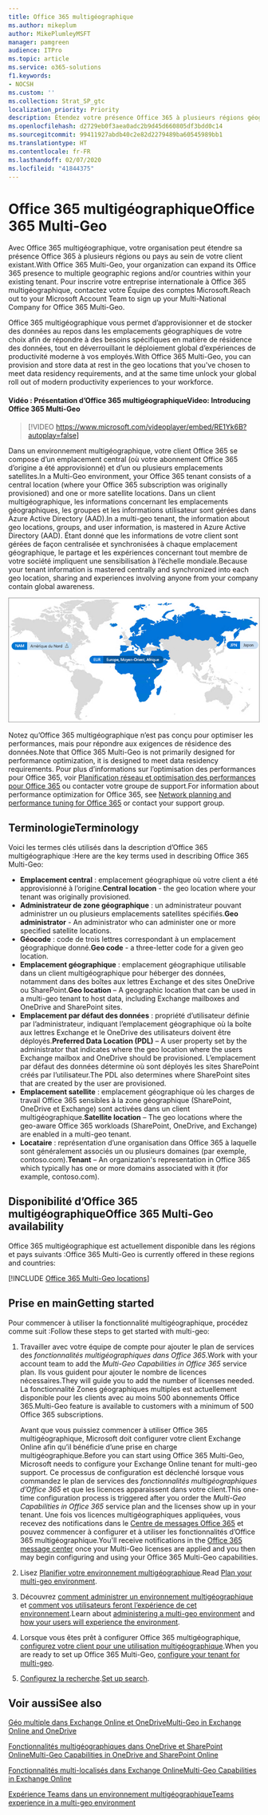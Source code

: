 ```yaml
---
title: Office 365 multigéographique
ms.author: mikeplum
author: MikePlumleyMSFT
manager: pamgreen
audience: ITPro
ms.topic: article
ms.service: o365-solutions
f1.keywords:
- NOCSH
ms.custom: ''
ms.collection: Strat_SP_gtc
localization_priority: Priority
description: Étendez votre présence Office 365 à plusieurs régions géographiques avec Office 365 multigéographique.
ms.openlocfilehash: d2729eb0f3aea0adc2b9d45d660805df3bdd0c14
ms.sourcegitcommit: 99411927abdb40c2e82d2279489ba60545989bb1
ms.translationtype: HT
ms.contentlocale: fr-FR
ms.lasthandoff: 02/07/2020
ms.locfileid: "41844375"
---
```

# <a name="office-365-multi-geo"></a><span data-ttu-id="dfa22-103">Office 365 multigéographique</span><span class="sxs-lookup"><span data-stu-id="dfa22-103">Office 365 Multi-Geo</span></span>

<span data-ttu-id="dfa22-104">Avec Office 365 multigéographique, votre organisation peut étendre sa présence Office 365 à plusieurs régions ou pays au sein de votre client existant.</span><span class="sxs-lookup"><span data-stu-id="dfa22-104">With Office 365 Multi-Geo, your organization can expand its Office 365 presence to multiple geographic regions and/or countries within your existing tenant.</span></span> <span data-ttu-id="dfa22-105">Pour inscrire votre entreprise internationale à Office 365 multigéographique, contactez votre Équipe des comptes Microsoft.</span><span class="sxs-lookup"><span data-stu-id="dfa22-105">Reach out to your Microsoft Account Team to sign up your Multi-National Company for Office 365 Multi-Geo.</span></span>
  
<span data-ttu-id="dfa22-106">Office 365 multigéographique vous permet d’approvisionner et de stocker des données au repos dans les emplacements géographiques de votre choix afin de répondre à des besoins spécifiques en matière de résidence des données, tout en déverrouillant le déploiement global d’expériences de productivité moderne à vos employés.</span><span class="sxs-lookup"><span data-stu-id="dfa22-106">With Office 365 Multi-Geo, you can provision and store data at rest in the geo locations that you've chosen to meet data residency requirements, and at the same time unlock your global roll out of modern productivity experiences to your workforce.</span></span>

#### <a name="video-introducing-office-365-multi-geo"></a><span data-ttu-id="dfa22-107">Vidéo : Présentation d’Office 365 multigéographique</span><span class="sxs-lookup"><span data-stu-id="dfa22-107">Video: Introducing Office 365 Multi-Geo</span></span>

> [!VIDEO https://www.microsoft.com/videoplayer/embed/RE1Yk6B?autoplay=false]

<span data-ttu-id="dfa22-108">Dans un environnement multigéographique, votre client Office 365 se compose d’un emplacement central (où votre abonnement Office 365 d’origine a été approvisionné) et d’un ou plusieurs emplacements satellites.</span><span class="sxs-lookup"><span data-stu-id="dfa22-108">In a Multi-Geo environment, your Office 365 tenant consists of a central location (where your Office 365 subscription was originally provisioned) and one or more satellite locations.</span></span> <span data-ttu-id="dfa22-109">Dans un client multigéographique, les informations concernant les emplacements géographiques, les groupes et les informations utilisateur sont gérées dans Azure Active Directory (AAD).</span><span class="sxs-lookup"><span data-stu-id="dfa22-109">In a multi-geo tenant, the information about geo locations, groups, and user information, is mastered in Azure Active Directory (AAD).</span></span> <span data-ttu-id="dfa22-110">Étant donné que les informations de votre client sont gérées de façon centralisée et synchronisées à chaque emplacement géographique, le partage et les expériences concernant tout membre de votre société impliquent une sensibilisation à l’échelle mondiale.</span><span class="sxs-lookup"><span data-stu-id="dfa22-110">Because your tenant information is mastered centrally and synchronized into each geo location, sharing and experiences involving anyone from your company contain global awareness.</span></span>

![Capture d’écran d’un mappage multigéographique du Centre d’administration SharePoint](media/multi-geo-world-map.png)

<span data-ttu-id="dfa22-112">Notez qu’Office 365 multigéographique n’est pas conçu pour optimiser les performances, mais pour répondre aux exigences de résidence des données.</span><span class="sxs-lookup"><span data-stu-id="dfa22-112">Note that Office 365 Multi-Geo is not primarily designed for performance optimization, it is designed to meet data residency requirements.</span></span> <span data-ttu-id="dfa22-113">Pour plus d’informations sur l’optimisation des performances pour Office 365, voir [Planification réseau et optimisation des performances pour Office 365](https://support.office.com/article/e5f1228c-da3c-4654-bf16-d163daee8848) ou contacter votre groupe de support.</span><span class="sxs-lookup"><span data-stu-id="dfa22-113">For information about performance optimization for Office 365, see [Network planning and performance tuning for Office 365](https://support.office.com/article/e5f1228c-da3c-4654-bf16-d163daee8848) or contact your support group.</span></span>

## <a name="terminology"></a><span data-ttu-id="dfa22-114">Terminologie</span><span class="sxs-lookup"><span data-stu-id="dfa22-114">Terminology</span></span>

<span data-ttu-id="dfa22-115">Voici les termes clés utilisés dans la description d’Office 365 multigéographique :</span><span class="sxs-lookup"><span data-stu-id="dfa22-115">Here are the key terms used in describing Office 365 Multi-Geo:</span></span>

- <span data-ttu-id="dfa22-116">**Emplacement central** : emplacement géographique où votre client a été approvisionné à l’origine.</span><span class="sxs-lookup"><span data-stu-id="dfa22-116">**Central location** - the geo location where your tenant was originally provisioned.</span></span>
- <span data-ttu-id="dfa22-117">**Administrateur de zone géographique** : un administrateur pouvant administrer un ou plusieurs emplacements satellites spécifiés.</span><span class="sxs-lookup"><span data-stu-id="dfa22-117">**Geo administrator** - An administrator who can administer one or more specified satellite locations.</span></span>
- <span data-ttu-id="dfa22-118">**Géocode** : code de trois lettres correspondant à un emplacement géographique donné.</span><span class="sxs-lookup"><span data-stu-id="dfa22-118">**Geo code** - a three-letter code for a given geo location.</span></span>
- <span data-ttu-id="dfa22-119">**Emplacement géographique** : emplacement géographique utilisable dans un client multigéographique pour héberger des données, notamment dans des boîtes aux lettres Exchange et des sites OneDrive ou SharePoint.</span><span class="sxs-lookup"><span data-stu-id="dfa22-119">**Geo location** – A geographic location that can be used in a multi-geo tenant to host data, including Exchange mailboxes and OneDrive and SharePoint sites.</span></span>
- <span data-ttu-id="dfa22-120">**Emplacement par défaut des données** : propriété d’utilisateur définie par l’administrateur, indiquant l’emplacement géographique où la boîte aux lettres Exchange et le OneDrive des utilisateurs doivent être déployés.</span><span class="sxs-lookup"><span data-stu-id="dfa22-120">**Preferred Data Location (PDL)** – A user property set by the administrator that indicates where the geo location where the users Exchange mailbox and OneDrive should be provisioned.</span></span> <span data-ttu-id="dfa22-121">L’emplacement par défaut des données détermine où sont déployés les sites SharePoint créés par l’utilisateur.</span><span class="sxs-lookup"><span data-stu-id="dfa22-121">The PDL also determines where SharePoint sites that are created by the user are provisioned.</span></span>
- <span data-ttu-id="dfa22-122">**Emplacement satellite** : emplacement géographique où les charges de travail Office 365 sensibles à la zone géographique (SharePoint, OneDrive et Exchange) sont activées dans un client multigéographique.</span><span class="sxs-lookup"><span data-stu-id="dfa22-122">**Satellite location** – The geo locations where the geo-aware Office 365 workloads (SharePoint, OneDrive, and Exchange) are enabled in a multi-geo tenant.</span></span>
- <span data-ttu-id="dfa22-123">**Locataire** : représentation d’une organisation dans Office 365 à laquelle sont généralement associés un ou plusieurs domaines (par exemple, contoso.com).</span><span class="sxs-lookup"><span data-stu-id="dfa22-123">**Tenant** – An organization's representation in Office 365 which typically has one or more domains associated with it (for example, contoso.com).</span></span>

## <a name="office-365-multi-geo-availability"></a><span data-ttu-id="dfa22-124">Disponibilité d’Office 365 multigéographique</span><span class="sxs-lookup"><span data-stu-id="dfa22-124">Office 365 Multi-Geo availability</span></span>

<span data-ttu-id="dfa22-125">Office 365 multigéographique est actuellement disponible dans les régions et pays suivants :</span><span class="sxs-lookup"><span data-stu-id="dfa22-125">Office 365 Multi-Geo is currently offered in these regions and countries:</span></span>

[!INCLUDE [Office 365 Multi-Geo locations](includes/office-365-multi-geo-locations.md)]

## <a name="getting-started"></a><span data-ttu-id="dfa22-126">Prise en main</span><span class="sxs-lookup"><span data-stu-id="dfa22-126">Getting started</span></span>

<span data-ttu-id="dfa22-127">Pour commencer à utiliser la fonctionnalité multigéographique, procédez comme suit :</span><span class="sxs-lookup"><span data-stu-id="dfa22-127">Follow these steps to get started with multi-geo:</span></span>

1. <span data-ttu-id="dfa22-128">Travailler avec votre équipe de compte pour ajouter le plan de services des _fonctionnalités multigéographiques dans Office 365_.</span><span class="sxs-lookup"><span data-stu-id="dfa22-128">Work with your account team to add the _Multi-Geo Capabilities in Office 365_ service plan.</span></span> <span data-ttu-id="dfa22-129">Ils vous guident pour ajouter le nombre de licences nécessaires.</span><span class="sxs-lookup"><span data-stu-id="dfa22-129">They will guide you to add the number of licenses needed.</span></span> <span data-ttu-id="dfa22-130">La fonctionnalité Zones géographiques multiples est actuellement disponible pour les clients avec au moins 500 abonnements Office 365.</span><span class="sxs-lookup"><span data-stu-id="dfa22-130">Multi-Geo feature is available to customers with a minimum of 500 Office 365 subscriptions.</span></span>

   <span data-ttu-id="dfa22-131">Avant que vous puissiez commencer à utiliser Office 365 multigéographique, Microsoft doit configurer votre client Exchange Online afin qu’il bénéficie d’une prise en charge multigéographique.</span><span class="sxs-lookup"><span data-stu-id="dfa22-131">Before you can start using Office 365 Multi-Geo, Microsoft needs to configure your Exchange Online tenant for multi-geo support.</span></span> <span data-ttu-id="dfa22-132">Ce processus de configuration est déclenché lorsque vous commandez le plan de services des *fonctionnalités multigéographiques d’Office 365* et que les licences apparaissent dans votre client.</span><span class="sxs-lookup"><span data-stu-id="dfa22-132">This one-time configuration process is triggered after you order the *Multi-Geo Capabilities in Office 365* service plan and the licenses show up in your tenant.</span></span> <span data-ttu-id="dfa22-133">Une fois vos licences multigéographiques appliquées, vous recevez des notifications dans le [Centre de messages Office 365](https://support.office.com/article/38FB3333-BFCC-4340-A37B-DEDA509C2093) et pouvez commencer à configurer et à utiliser les fonctionnalités d’Office 365 multigéographique.</span><span class="sxs-lookup"><span data-stu-id="dfa22-133">You'll receive notifications in the [Office 365 message center](https://support.office.com/article/38FB3333-BFCC-4340-A37B-DEDA509C2093) once your Multi-Geo licenses are applied and you then may begin configuring and using your Office 365 Multi-Geo capabilities.</span></span>

2. <span data-ttu-id="dfa22-134">Lisez [Planifier votre environnement multigéographique](plan-for-multi-geo.md).</span><span class="sxs-lookup"><span data-stu-id="dfa22-134">Read [Plan your multi-geo environment](plan-for-multi-geo.md).</span></span>

3. <span data-ttu-id="dfa22-135">Découvrez [comment administrer un environnement multigéographique](administering-a-multi-geo-environment.md) et [comment vos utilisateurs feront l’expérience de cet environnement](multi-geo-user-experience.md).</span><span class="sxs-lookup"><span data-stu-id="dfa22-135">Learn about [administering a multi-geo environment](administering-a-multi-geo-environment.md) and [how your users will experience the environment](multi-geo-user-experience.md).</span></span>

4. <span data-ttu-id="dfa22-136">Lorsque vous êtes prêt à configurer Office 365 multigéographique, [configurez votre client pour une utilisation multigéographique](multi-geo-tenant-configuration.md).</span><span class="sxs-lookup"><span data-stu-id="dfa22-136">When you are ready to set up Office 365 Multi-Geo, [configure your tenant for multi-geo](multi-geo-tenant-configuration.md).</span></span>

5. <span data-ttu-id="dfa22-137">[Configurez la recherche](configure-search-for-multi-geo.md).</span><span class="sxs-lookup"><span data-stu-id="dfa22-137">[Set up search](configure-search-for-multi-geo.md).</span></span>

## <a name="see-also"></a><span data-ttu-id="dfa22-138">Voir aussi</span><span class="sxs-lookup"><span data-stu-id="dfa22-138">See also</span></span>

[<span data-ttu-id="dfa22-139">Géo multiple dans Exchange Online et OneDrive</span><span class="sxs-lookup"><span data-stu-id="dfa22-139">Multi-Geo in Exchange Online and OneDrive</span></span>](https://Aka.ms/GoMultiGeo)

[<span data-ttu-id="dfa22-140">Fonctionnalités multigéographiques dans OneDrive et SharePoint Online</span><span class="sxs-lookup"><span data-stu-id="dfa22-140">Multi-Geo Capabilities in OneDrive and SharePoint Online</span></span>](https://docs.microsoft.com/office365/enterprise/multi-geo-capabilities-in-onedrive-and-sharepoint-online-in-office-365)

[<span data-ttu-id="dfa22-141">Fonctionnalités multi-localisés dans Exchange Online</span><span class="sxs-lookup"><span data-stu-id="dfa22-141">Multi-Geo Capabilities in Exchange Online</span></span>](https://docs.microsoft.com/office365/enterprise/multi-geo-capabilities-in-exchange-online)

[<span data-ttu-id="dfa22-142">Expérience Teams dans un environnement multigéographique</span><span class="sxs-lookup"><span data-stu-id="dfa22-142">Teams experience in a multi-geo environment</span></span>](https://docs.microsoft.com/microsoftteams/teams-experience-o365odb-spo-multi-geo)
